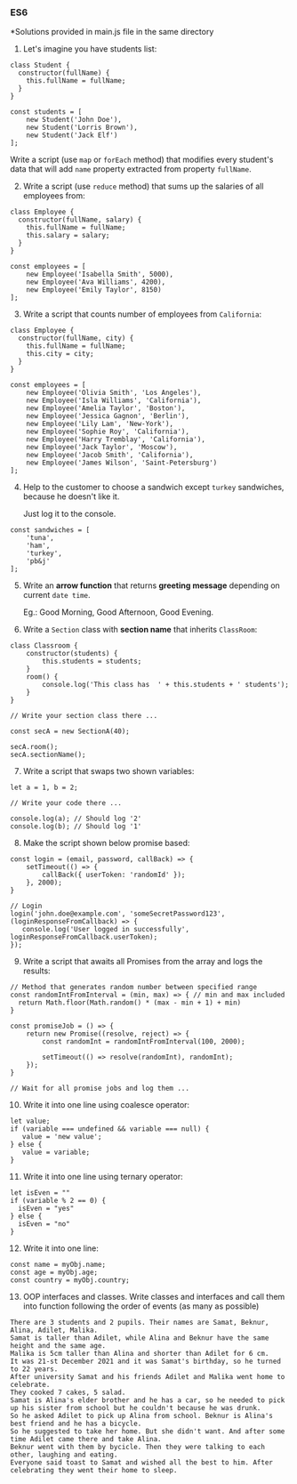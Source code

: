 ### ES6

\*Solutions provided in main.js file in the same directory

1. Let's imagine you have students list:

```
class Student {
  constructor(fullName) {
    this.fullName = fullName;
  }
}

const students = [
    new Student('John Doe'),
    new Student('Lorris Brown'),
    new Student('Jack Elf')
];
```

Write a script (use `map` or `forEach` method) that modifies every student's data that will add `name` property extracted from property `fullName`.

2. Write a script (use `reduce` method) that sums up the salaries of all employees from:

```
class Employee {
  constructor(fullName, salary) {
    this.fullName = fullName;
    this.salary = salary;
  }
}

const employees = [
    new Employee('Isabella Smith', 5000),
    new Employee('Ava Williams', 4200),
    new Employee('Emily Taylor', 8150)
];
```

3. Write a script that counts number of employees from `California`:

```
class Employee {
  constructor(fullName, city) {
    this.fullName = fullName;
    this.city = city;
  }
}

const employees = [
    new Employee('Olivia Smith', 'Los Angeles'),
    new Employee('Isla Williams', 'California'),
    new Employee('Amelia Taylor', 'Boston'),
    new Employee('Jessica Gagnon', 'Berlin'),
    new Employee('Lily Lam', 'New-York'),
    new Employee('Sophie Roy', 'California'),
    new Employee('Harry Tremblay', 'California'),
    new Employee('Jack Taylor', 'Moscow'),
    new Employee('Jacob Smith', 'California'),
    new Employee('James Wilson', 'Saint-Petersburg')
];
```

4. Help to the customer to choose a sandwich except `turkey` sandwiches, because he doesn't like it.

   Just log it to the console.

```
const sandwiches = [
    'tuna',
    'ham',
    'turkey',
    'pb&j'
];
```

5. Write an **arrow function** that returns **greeting message** depending on current `date time`.

   Eg.: Good Morning, Good Afternoon, Good Evening.

6. Write a `Section` class with **section name** that inherits `ClassRoom`:

```
class Classroom {
    constructor(students) {
        this.students = students;
    }
    room() {
        console.log('This class has  ' + this.students + ' students');
    }
}

// Write your section class there ...

const secA = new SectionA(40);

secA.room();
secA.sectionName();
```

7. Write a script that swaps two shown variables:

```
let a = 1, b = 2;

// Write your code there ...

console.log(a); // Should log '2'
console.log(b); // Should log '1'
```

8. Make the script shown below promise based:

```
const login = (email, password, callBack) => {
    setTimeout(() => {
        callBack({ userToken: 'randomId' });
    }, 2000);
}

// Login
login('john.doe@example.com', 'someSecretPassword123', (loginResponseFromCallback) => {
   console.log('User logged in successfully', loginResponseFromCallback.userToken);
});
```

9. Write a script that awaits all Promises from the array and logs the results:

```
// Method that generates random number between specified range
const randomIntFromInterval = (min, max) => { // min and max included
  return Math.floor(Math.random() * (max - min + 1) + min)
}

const promiseJob = () => {
    return new Promise((resolve, reject) => {
        const randomInt = randomIntFromInterval(100, 2000);

        setTimeout(() => resolve(randomInt), randomInt);
    });
}

// Wait for all promise jobs and log them ...
```

10. Write it into one line using coalesce operator:

```
let value;
if (variable === undefined && variable === null) {
   value = 'new value';
} else {
   value = variable;
}
```

11. Write it into one line using ternary operator:

```
let isEven = ""
if (variable % 2 == 0) {
  isEven = "yes"
} else {
  isEven = "no"
}
```

12. Write it into one line:

```
const name = myObj.name;
const age = myObj.age;
const country = myObj.country;
```

13. OOP interfaces and classes. Write classes and interfaces and call them into function following the order of events (as many as possible)<br>

```
There are 3 students and 2 pupils. Their names are Samat, Beknur, Alina, Adilet, Malika.
Samat is taller than Adilet, while Alina and Beknur have the same height and the same age.
Malika is 5cm taller than Alina and shorter than Adilet for 6 cm.
It was 21-st December 2021 and it was Samat's birthday, so he turned to 22 years.
After university Samat and his friends Adilet and Malika went home to celebrate.
They cooked 7 cakes, 5 salad.
Samat is Alina's elder brother and he has a car, so he needed to pick up his sister from school but he couldn't because he was drunk.
So he asked Adilet to pick up Alina from school. Beknur is Alina's best friend and he has a bicycle.
So he suggested to take her home. But she didn't want. And after some time Adilet came there and take Alina.
Beknur went with them by bycicle. Then they were talking to each other, laughing and eating.
Everyone said toast to Samat and wished all the best to him. After celebrating they went their home to sleep.
```
